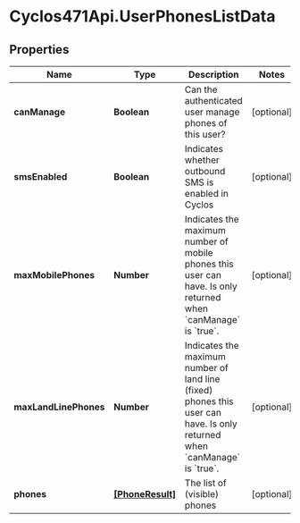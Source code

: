# Cyclos471Api.UserPhonesListData

## Properties
Name | Type | Description | Notes
------------ | ------------- | ------------- | -------------
**canManage** | **Boolean** | Can the authenticated user manage phones of this user? | [optional] 
**smsEnabled** | **Boolean** | Indicates whether outbound SMS is enabled in Cyclos | [optional] 
**maxMobilePhones** | **Number** | Indicates the maximum number of mobile phones this user can have. Is only returned when &#x60;canManage&#x60; is &#x60;true&#x60;.  | [optional] 
**maxLandLinePhones** | **Number** | Indicates the maximum number of land line (fixed) phones this user can have. Is only returned when &#x60;canManage&#x60; is &#x60;true&#x60;.  | [optional] 
**phones** | [**[PhoneResult]**](PhoneResult.md) | The list of (visible) phones | [optional] 


